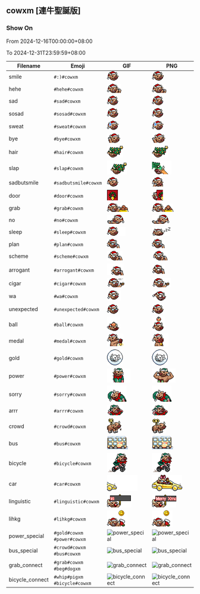 ## cowxm [連牛聖誕版]

### Show On
From 2024-12-16T00:00:00+08:00

To 2024-12-31T23:59:59+08:00

| Filename | Emoji | GIF | PNG |
| --- | --- | --- | --- |
| smile | `#:)#cowxm` | ![smile](../../assets/ios/faces/cowxm/smile.gif) | ![smile](../../assets/ios/faces_png/cowxm/smile.png) |
| hehe | `#hehe#cowxm` | ![hehe](../../assets/ios/faces/cowxm/hehe.gif) | ![hehe](../../assets/ios/faces_png/cowxm/hehe.png) |
| sad | `#sad#cowxm` | ![sad](../../assets/ios/faces/cowxm/sad.gif) | ![sad](../../assets/ios/faces_png/cowxm/sad.png) |
| sosad | `#sosad#cowxm` | ![sosad](../../assets/ios/faces/cowxm/sosad.gif) | ![sosad](../../assets/ios/faces_png/cowxm/sosad.png) |
| sweat | `#sweat#cowxm` | ![sweat](../../assets/ios/faces/cowxm/sweat.gif) | ![sweat](../../assets/ios/faces_png/cowxm/sweat.png) |
| bye | `#bye#cowxm` | ![bye](../../assets/ios/faces/cowxm/bye.gif) | ![bye](../../assets/ios/faces_png/cowxm/bye.png) |
| hair | `#hair#cowxm` | ![hair](../../assets/ios/faces/cowxm/hair.gif) | ![hair](../../assets/ios/faces_png/cowxm/hair.png) |
| slap | `#slap#cowxm` | ![slap](../../assets/ios/faces/cowxm/slap.gif) | ![slap](../../assets/ios/faces_png/cowxm/slap.png) |
| sadbutsmile | `#sadbutsmile#cowxm` | ![sadbutsmile](../../assets/ios/faces/cowxm/sadbutsmile.gif) | ![sadbutsmile](../../assets/ios/faces_png/cowxm/sadbutsmile.png) |
| door | `#door#cowxm` | ![door](../../assets/ios/faces/cowxm/door.gif) | ![door](../../assets/ios/faces_png/cowxm/door.png) |
| grab | `#grab#cowxm` | ![grab](../../assets/ios/faces/cowxm/grab.gif) | ![grab](../../assets/ios/faces_png/cowxm/grab.png) |
| no | `#no#cowxm` | ![no](../../assets/ios/faces/cowxm/no.gif) | ![no](../../assets/ios/faces_png/cowxm/no.png) |
| sleep | `#sleep#cowxm` | ![sleep](../../assets/ios/faces/cowxm/sleep.gif) | ![sleep](../../assets/ios/faces_png/cowxm/sleep.png) |
| plan | `#plan#cowxm` | ![plan](../../assets/ios/faces/cowxm/plan.gif) | ![plan](../../assets/ios/faces_png/cowxm/plan.png) |
| scheme | `#scheme#cowxm` | ![scheme](../../assets/ios/faces/cowxm/scheme.gif) | ![scheme](../../assets/ios/faces_png/cowxm/scheme.png) |
| arrogant | `#arrogant#cowxm` | ![arrogant](../../assets/ios/faces/cowxm/arrogant.gif) | ![arrogant](../../assets/ios/faces_png/cowxm/arrogant.png) |
| cigar | `#cigar#cowxm` | ![cigar](../../assets/ios/faces/cowxm/cigar.gif) | ![cigar](../../assets/ios/faces_png/cowxm/cigar.png) |
| wa | `#wa#cowxm` | ![wa](../../assets/ios/faces/cowxm/wa.gif) | ![wa](../../assets/ios/faces_png/cowxm/wa.png) |
| unexpected | `#unexpected#cowxm` | ![unexpected](../../assets/ios/faces/cowxm/unexpected.gif) | ![unexpected](../../assets/ios/faces_png/cowxm/unexpected.png) |
| ball | `#ball#cowxm` | ![ball](../../assets/ios/faces/cowxm/ball.gif) | ![ball](../../assets/ios/faces_png/cowxm/ball.png) |
| medal | `#medal#cowxm` | ![medal](../../assets/ios/faces/cowxm/medal.gif) | ![medal](../../assets/ios/faces_png/cowxm/medal.png) |
| gold | `#gold#cowxm` | ![gold](../../assets/ios/faces/cowxm/gold.gif) | ![gold](../../assets/ios/faces_png/cowxm/gold.png) |
| power | `#power#cowxm` | ![power](../../assets/ios/faces/cowxm/power.gif) | ![power](../../assets/ios/faces_png/cowxm/power.png) |
| sorry | `#sorry#cowxm` | ![sorry](../../assets/ios/faces/cowxm/sorry.gif) | ![sorry](../../assets/ios/faces_png/cowxm/sorry.png) |
| arrr | `#arrr#cowxm` | ![arrr](../../assets/ios/faces/cowxm/arrr.gif) | ![arrr](../../assets/ios/faces_png/cowxm/arrr.png) |
| crowd | `#crowd#cowxm` | ![crowd](../../assets/ios/faces/cowxm/crowd.gif) | ![crowd](../../assets/ios/faces_png/cowxm/crowd.png) |
| bus | `#bus#cowxm` | ![bus](../../assets/ios/faces/cowxm/bus.gif) | ![bus](../../assets/ios/faces_png/cowxm/bus.png) |
| bicycle | `#bicycle#cowxm` | ![bicycle](../../assets/ios/faces/cowxm/bicycle.gif) | ![bicycle](../../assets/ios/faces_png/cowxm/bicycle.png) |
| car | `#car#cowxm` | ![car](../../assets/ios/faces/cowxm/car.gif) | ![car](../../assets/ios/faces_png/cowxm/car.png) |
| linguistic | `#linguistic#cowxm` | ![linguistic](../../assets/ios/faces/cowxm/linguistic.gif) | ![linguistic](../../assets/ios/faces_png/cowxm/linguistic.png) |
| lihkg | `#lihkg#cowxm` | ![lihkg](../../assets/ios/faces/cowxm/lihkg.gif) | ![lihkg](../../assets/ios/faces_png/cowxm/lihkg.png) |
| power_special | `#gold#cowxm #power#cowxm` | ![power_special](../assets/faces/cowxm/power_special.gif) | ![power_special](../assets/faces_png/cowxm/power_special.png) |
| bus_special | `#crowd#cowxm #bus#cowxm` | ![bus_special](../assets/faces/cowxm/bus_special.gif) | ![bus_special](../assets/faces_png/cowxm/bus_special.png) |
| grab_connect | `#grab#cowxm #beg#dogxm` | ![grab_connect](../assets/faces/cowxm/grab_connect.gif) | ![grab_connect](../assets/faces_png/cowxm/grab_connect.png) |
| bicycle_connect | `#whip#pigxm #bicycle#cowxm` | ![bicycle_connect](../assets/faces/cowxm/bicycle_connect.gif) | ![bicycle_connect](../assets/faces_png/cowxm/bicycle_connect.png) |

